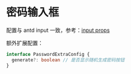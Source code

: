 # 密码输入框

配置与 antd input 一致，参考：[input props](https://antdv.com/components/slider-cn#api)

额外扩展配置：

```ts
interface PasswordExtraConfig {
  generate?: boolean // 是否显示随机生成密码按钮
}
```
